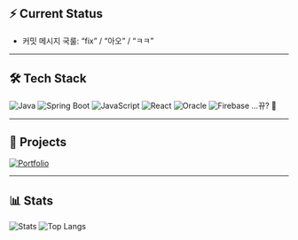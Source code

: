 ## ⚡ Current Status
- 커밋 메시지 국룰: “fix” / “아오” / “ㅋㅋ”

---

## 🛠 Tech Stack
![Java](https://img.shields.io/badge/Java-007396?style=flat&logo=java&logoColor=white)
![Spring Boot](https://img.shields.io/badge/SpringBoot-6DB33F?style=flat&logo=springboot&logoColor=white)
![JavaScript](https://img.shields.io/badge/JavaScript-F7DF1E?style=flat&logo=javascript&logoColor=black)
![React](https://img.shields.io/badge/React-61DAFB?style=flat&logo=react&logoColor=black)
![Oracle](https://img.shields.io/badge/Oracle-F80000?style=flat&logo=oracle&logoColor=white)
![Firebase](https://img.shields.io/badge/Firebase-FFCA28?style=flat&logo=firebase&logoColor=black)
...뀨? 🐣 

---

## 📂 Projects
[![Portfolio](https://img.shields.io/badge/Visit-My_Portfolio-black?style=for-the-badge&logo=github&logoColor=white)](https://2025portfolio-two.vercel.app/project.html)

---

## 📊 Stats
![Stats](https://github-readme-stats.vercel.app/api?username=dakyumlee&show_icons=true&theme=radical)
![Top Langs](https://github-readme-stats.vercel.app/api/top-langs/?username=dakyumlee&layout=compact&theme=radical)

